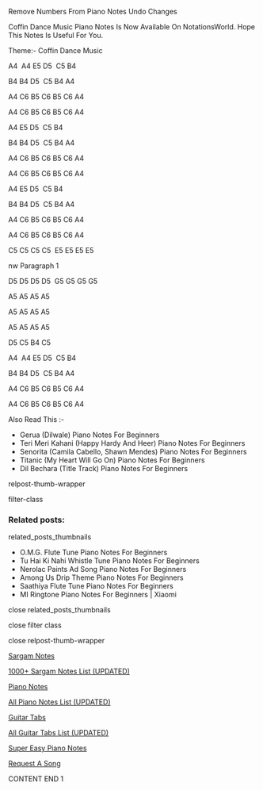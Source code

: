 
Remove Numbers From Piano Notes
Undo Changes



Coffin Dance Music Piano Notes Is Now Available On NotationsWorld. Hope This Notes Is Useful For You.



Theme:- Coffin Dance Music



A4  A4 E5 D5  C5 B4

B4 B4 D5  C5 B4 A4

A4 C6 B5 C6 B5 C6 A4

A4 C6 B5 C6 B5 C6 A4

A4 E5 D5  C5 B4

B4 B4 D5  C5 B4 A4

A4 C6 B5 C6 B5 C6 A4

A4 C6 B5 C6 B5 C6 A4

A4 E5 D5  C5 B4

B4 B4 D5  C5 B4 A4

A4 C6 B5 C6 B5 C6 A4

A4 C6 B5 C6 B5 C6 A4

C5 C5 C5 C5  E5 E5 E5 E5

nw Paragraph 1

D5 D5 D5 D5  G5 G5 G5 G5

A5 A5 A5 A5

A5 A5 A5 A5

A5 A5 A5 A5

D5 C5 B4 C5

A4  A4 E5 D5  C5 B4

B4 B4 D5  C5 B4 A4

A4 C6 B5 C6 B5 C6 A4

A4 C6 B5 C6 B5 C6 A4

Also Read This :-

* Gerua (Dilwale) Piano Notes For Beginners
* Teri Meri Kahani (Happy Hardy And Heer) Piano Notes For Beginners
* Senorita (Camila Cabello, Shawn Mendes) Piano Notes For Beginners
* Titanic (My Heart Will Go On) Piano Notes For Beginners
* Dil Bechara (Title Track) Piano Notes For Beginners



relpost-thumb-wrapper

filter-class

### Related posts:

related_posts_thumbnails

* O.M.G. Flute Tune Piano Notes For Beginners
* Tu Hai Ki Nahi Whistle Tune Piano Notes For Beginners
* Nerolac Paints Ad Song Piano Notes For Beginners
* Among Us Drip Theme Piano Notes For Beginners
* Saathiya Flute Tune Piano Notes For Beginners
* MI Ringtone Piano Notes For Beginners | Xiaomi

close related_posts_thumbnails

close filter class

close relpost-thumb-wrapper

[Sargam Notes](https://www.notationsworld.com/sargam-notes.html)

[1000+ Sargam Notes List (UPDATED)](https://www.notationsworld.com/all-songs-list-sargam-notes.html)

[Piano Notes](https://www.notationsworld.com/piano-notes.html)

[All Piano Notes List (UPDATED)](https://www.notationsworld.com/all-songs-list-piano-notes.html)

[Guitar Tabs](https://www.notationsworld.com/guitar-tabs.html)

[All Guitar Tabs List (UPDATED)](https://www.notationsworld.com/all-songs-list-guitar-tabs.html)

[Super Easy Piano Notes](https://studywall.in/)

[Request A Song](https://www.notationsworld.com/request-a-song.html)

CONTENT END 1

